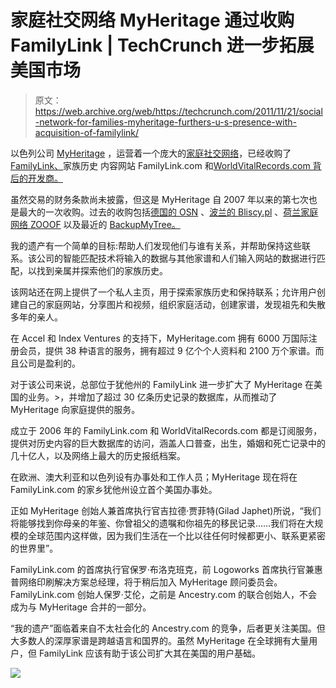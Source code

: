# 家庭社交网络 MyHeritage 通过收购 FamilyLink | TechCrunch 进一步拓展美国市场

> 原文：<https://web.archive.org/web/https://techcrunch.com/2011/11/21/social-network-for-families-myheritage-furthers-u-s-presence-with-acquisition-of-familylink/>

以色列公司 [MyHeritage](https://web.archive.org/web/20230405154931/http://www.crunchbase.com/company/myheritage) ，运营着一个庞大的[家庭社交网络](https://web.archive.org/web/20230405154931/http://www.myheritage.com/)，已经收购了 [FamilyLink、](https://web.archive.org/web/20230405154931/http://www.familylink.com/)家族历史
内容网站 FamilyLink.com 和[WorldVitalRecords.com 背后的开发商。](https://web.archive.org/web/20230405154931/http://www.worldvitalrecords.com/)

虽然交易的财务条款尚未披露，但这是 MyHeritage 自 2007 年以来的第七次也是最大的一次收购。过去的收购包括[德国的 OSN](https://web.archive.org/web/20230405154931/https://techcrunch.com/2010/02/02/myheritage-buys-germanys-osn-now-540-million-profiles-strong/) 、[波兰的 Bliscy.pl](https://web.archive.org/web/20230405154931/http://eu.beta.techcrunch.com/2011/06/07/exclusive-myheritage-acquires-polands-bliscy-pl-now-760-million-profiles-strong/) 、[荷兰家庭网络 ZOOOF](https://web.archive.org/web/20230405154931/http://blog.myheritage.com/2010/02/last-week-we-announced-that/) 以及最近的 [BackupMyTree。](https://web.archive.org/web/20230405154931/https://techcrunch.com/2011/09/20/myheritage-com-acquires-family-tree-backup-service-backupmytree/)

我的遗产有一个简单的目标:帮助人们发现他们与谁有关系，并帮助保持这些联系。该公司的智能匹配技术将输入的数据与其他家谱和人们输入网站的数据进行匹配，以找到亲属并探索他们的家族历史。

该网站还在网上提供了一个私人主页，用于探索家族历史和保持联系；允许用户创建自己的家庭网站，分享图片和视频，组织家庭活动，创建家谱，发现祖先和失散多年的亲人。

在 Accel 和 Index Ventures 的支持下，MyHeritage.com 拥有 6000 万国际注册会员，提供 38 种语言的服务，拥有超过 9 亿个个人资料和 2100 万个家谱。而且公司是盈利的。

对于该公司来说，总部位于犹他州的 FamilyLink 进一步扩大了 MyHeritage 在美国的业务。>，并增加了超过 30 亿条历史记录的数据库，从而推动了 MyHeritage 向家庭提供的服务。

成立于 2006 年的 FamilyLink.com 和 WorldVitalRecords.com 都是订阅服务，提供对历史内容的巨大数据库的访问，涵盖人口普查，出生，婚姻和死亡记录中的几十亿人，以及网络上最大的历史报纸档案。

在欧洲、澳大利亚和以色列设有办事处和工作人员；MyHeritage 现在将在 FamilyLink.com 的家乡犹他州设立首个美国办事处。

正如 MyHeritage 创始人兼首席执行官吉拉德·贾菲特(Gilad Japhet)所说，“我们将能够找到你母亲的年鉴、你曾祖父的遗嘱和你祖先的移民记录……我们将在大规模的全球范围内这样做，因为我们生活在一个比以往任何时候都更小、联系更紧密的世界里”。

FamilyLink.com 的首席执行官保罗·布洛克班克，前 Logoworks 首席执行官兼惠普网络印刷解决方案总经理，将于稍后加入 MyHeritage 顾问委员会。FamilyLink.com 创始人保罗·艾伦，之前是 Ancestry.com 的联合创始人，不会成为与 MyHeritage 合并的一部分。

“我的遗产”面临着来自不太社会化的 Ancestry.com 的竞争，后者更关注美国。但大多数人的深厚家谱是跨越语言和国界的。虽然 MyHeritage 在全球拥有大量用户，但 FamilyLink 应该有助于该公司扩大其在美国的用户基础。

![](img/7a6130572b4b57ed261763c03689dae7.png)